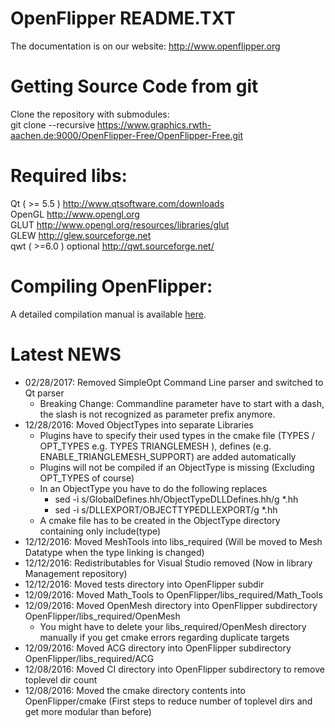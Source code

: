 OpenFlipper README.TXT
=======================
The documentation is on our website:
http://www.openflipper.org

# Getting Source Code from git
Clone the repository with submodules:   
 git clone --recursive https://www.graphics.rwth-aachen.de:9000/OpenFlipper-Free/OpenFlipper-Free.git
 
# Required libs: 
Qt ( >= 5.5 )   http://www.qtsoftware.com/downloads  
OpenGL          http://www.opengl.org  
GLUT            http://www.opengl.org/resources/libraries/glut  
GLEW            http://glew.sourceforge.net  
qwt ( >=6.0 )   optional http://qwt.sourceforge.net/  

# Compiling OpenFlipper:
A detailed compilation manual is available [here](http://openflipper.org/Documentation/latest/a00099.html).

Latest NEWS
===========

- 02/28/2017: Removed SimpleOpt Command Line parser and switched to Qt parser
    - Breaking Change: Commandline parameter have to start with a dash, the slash is not recognized as parameter prefix anymore.
- 12/28/2016: Moved ObjectTypes into separate Libraries
    - Plugins have to specify their used types in the cmake file (TYPES / OPT_TYPES e.g. TYPES TRIANGLEMESH ), defines (e.g. ENABLE_TRIANGLEMESH_SUPPORT) are added automatically
    - Plugins will not be compiled if an ObjectType is missing (Excluding OPT_TYPES of course)
    - In an ObjectType you have to do the following replaces
        * sed -i s/GlobalDefines.hh/ObjectTypeDLLDefines.hh/g *.hh
        * sed -i s/DLLEXPORT/OBJECTTYPEDLLEXPORT/g *.hh
    - A cmake file has to be created in the ObjectType directory containing only include(type)
- 12/12/2016: Moved MeshTools into libs_required (Will be moved to Mesh Datatype when the type linking is changed)
- 12/12/2016: Redistributables for Visual Studio removed (Now in library Management repository)
- 12/12/2016: Moved tests directory into OpenFlipper subdir
- 12/09/2016: Moved Math_Tools to OpenFlipper/libs_required/Math_Tools
- 12/09/2016: Moved OpenMesh directory into OpenFlipper subdirectory OpenFlipper/libs_required/OpenMesh
    - You might have to delete your libs_required/OpenMesh directory manually if you get cmake errors regarding duplicate targets 
- 12/09/2016: Moved ACG directory into OpenFlipper subdirectory OpenFlipper/libs_required/ACG
- 12/08/2016: Moved CI directory into OpenFlipper subdirectory to remove toplevel dir count
- 12/08/2016: Moved the cmake directory contents into OpenFlipper/cmake (First steps to reduce number of toplevel dirs and get more modular than before)
